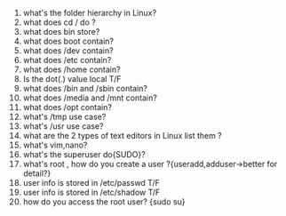 1. what's  the folder hierarchy in Linux?
2. what does  cd / do ?
3. what does bin store?
4. what does boot contain?
5. what does /dev contain?
6. what does /etc contain?
7. what does /home contain?
8. Is the dot(.) value local T/F
9. what does /bin and  /sbin contain?
10. what does /media and /mnt contain?
11. what does /opt contain?
12. what's /tmp  use case? 
13. what's /usr use case?
14. what are the 2 types of text editors in Linux list them ?
15. what's vim,nano?
16. what's the superuser do{SUDO}?
17. what's root , how do you create a user ?{useradd,adduser->better for detail?}
18. user info is stored in /etc/passwd T/F
19. user info is stored in /etc/shadow T/F
20. how do you access the root user? {sudo su}